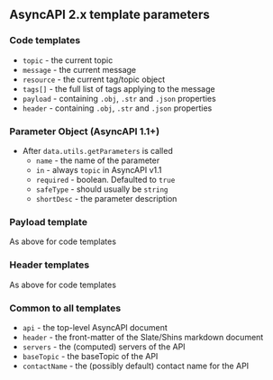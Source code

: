 ## AsyncAPI 2.x template parameters

### Code templates

* `topic` - the current topic
* `message` - the current message
* `resource` - the current tag/topic object
* `tags[]` - the full list of tags applying to the message
* `payload` - containing `.obj`, `.str` and `.json` properties
* `header` - containing `.obj`, `.str` and `.json` properties

### Parameter Object (AsyncAPI 1.1+)

* After `data.utils.getParameters` is called
    * `name` - the name of the parameter
    * `in` - always `topic` in AsyncAPI v1.1
    * `required` - boolean. Defaulted to `true`
    * `safeType` - should usually be `string`
    * `shortDesc` - the parameter description

### Payload template

As above for code templates

### Header templates

As above for code templates

### Common to all templates

* `api` - the top-level AsyncAPI document
* `header` - the front-matter of the Slate/Shins markdown document
* `servers` - the (computed) servers of the API
* `baseTopic` - the baseTopic of the API
* `contactName` - the (possibly default) contact name for the API

